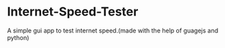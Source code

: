 # Internet-Speed-Tester
A simple gui app to test internet speed.(made with the help of guagejs and python)
